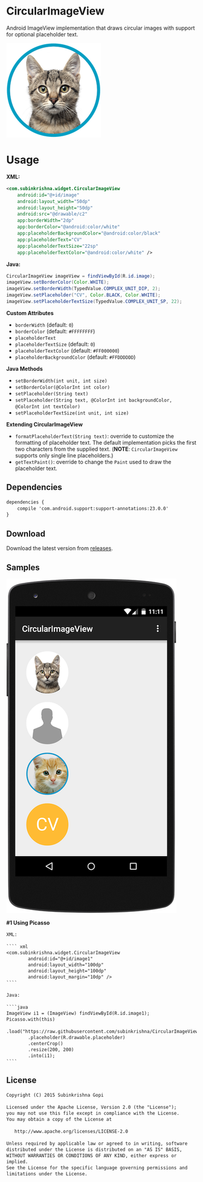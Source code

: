CircularImageView
====
Android ImageView implementation that draws circular images with support for optional placeholder text.

![Cat](art/cat.png)

# Usage

**XML:**

````xml
<com.subinkrishna.widget.CircularImageView
    android:id="@+id/image"
    android:layout_width="50dp"
    android:layout_height="50dp"
    android:src="@drawable/c2"
    app:borderWidth="2dp"
    app:borderColor="@android:color/white"
    app:placeholderBackgroundColor="@android:color/black"
    app:placeholderText="CV"
    app:placeholderTextSize="22sp"
    app:placeholderTextColor="@android:color/white" />
````

**Java:**

````java
CircularImageView imageView = findViewById(R.id.image);
imageView.setBorderColor(Color.WHITE);
imageView.setBorderWidth(TypedValue.COMPLEX_UNIT_DIP, 2);
imageView.setPlaceholder("CV", Color.BLACK, Color.WHITE);
imageView.setPlaceholderTextSize(TypedValue.COMPLEX_UNIT_SP, 22);
````

**Custom Attributes**

* `borderWidth` (default: `0`)
* `borderColor` (default: `#FFFFFFFF`)
* `placeholderText`
* `placeholderTextSize` (default: `0`)
* `placeholderTextColor` (default: `#FF000000`)
* `placeholderBackgroundColor` (default: `#FFDDDDDD`)

**Java Methods**

* `setBorderWidth(int unit, int size)`
* `setBorderColor(@ColorInt int color)`
* `setPlaceholder(String text)`
* `setPlaceholder(String text, @ColorInt int backgroundColor, @ColorInt int textColor)`
* `setPlaceholderTextSize(int unit, int size)`

**Extending CircularImageView**

* `formatPlaceholderText(String text)`: override to customize the formatting of placeholder text. The default implementation picks the first two characters from the supplied text. (**NOTE**: `CircularImageView` supports only single line placeholders.)
* `getTextPaint()`: override to change the `Paint` used to draw the placeholder text.

## Dependencies

````xml
dependencies {
    compile 'com.android.support:support-annotations:23.0.0'
}
````

## Download

Download the latest version from [releases][1].

## Samples

![Sample](screenshots/samples.png)

**#1 Using Picasso**

    XML:

    ```` xml
    <com.subinkrishna.widget.CircularImageView
            android:id="@+id/image1"
            android:layout_width="100dp"
            android:layout_height="100dp"
            android:layout_margin="10dp" />
    ````

    Java:

    ````java
    ImageView i1 = (ImageView) findViewById(R.id.image1);
    Picasso.with(this)
            .load("https://raw.githubusercontent.com/subinkrishna/CircularImageView/master/art/cat_original.jpg")
            .placeholder(R.drawable.placeholder)
            .centerCrop()
            .resize(200, 200)
            .into(i1);
    ````

## License

    Copyright (C) 2015 Subinkrishna Gopi

    Licensed under the Apache License, Version 2.0 (the "License");
    you may not use this file except in compliance with the License.
    You may obtain a copy of the License at

       http://www.apache.org/licenses/LICENSE-2.0

    Unless required by applicable law or agreed to in writing, software
    distributed under the License is distributed on an "AS IS" BASIS,
    WITHOUT WARRANTIES OR CONDITIONS OF ANY KIND, either express or implied.
    See the License for the specific language governing permissions and
    limitations under the License.

[1]: ../../releases